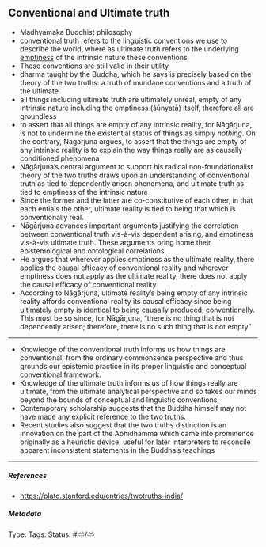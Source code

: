## Conventional and Ultimate truth

* Madhyamaka Buddhist philosophy
* conventional truth refers to the linguistic conventions we use to describe the world, where as ultimate truth refers to the underlying [emptiness](Emptiness.md) of the intrinsic nature these conventions
* These conventions are still valid in their utility
* dharma taught by the Buddha, which he says is precisely based on the theory of the two truths: a truth of mundane conventions and a truth of the ultimate
* all things including ultimate truth are ultimately unreal, empty of any intrinsic nature including the emptiness (śūnyatā) itself, therefore all are groundless
* to assert that all things are empty of any intrinsic reality, for Nāgārjuna, is not to undermine the existential status of things as simply *nothing*. On the contrary, Nāgārjuna argues, to assert that the things are empty of any intrinsic reality is to explain the way things really are as causally conditioned phenomena
* Nāgārjuna’s central argument to support his radical non-foundationalist theory of the two truths draws upon an understanding of conventional truth as tied to dependently arisen phenomena, and ultimate truth as tied to emptiness of the intrinsic nature
* Since the former and the latter are co-constitutive of each other, in that each entials the other, ultimate reality is tied to being that which is conventionally real.
* Nāgārjuna advances important arguments justifying the correlation between conventional truth vis-à-vis dependent arising, and emptiness vis-à-vis ultimate truth. These arguments bring home their epistemological and ontological correlations
* He argues that wherever applies emptiness as the ultimate reality, there applies the causal efficacy of conventional reality and wherever emptiness does not apply as the ultimate reality, there does not apply the causal efficacy of conventional reality
* According to Nāgārjuna, ultimate reality’s being empty of any intrinsic reality affords conventional reality its causal efficacy since being ultimately empty is identical to being causally produced, conventionally. This must be so since, for Nāgārjuna, “there is no thing that is not dependently arisen; therefore, there is no such thing that is not empty”

---

* Knowledge of the conventional truth informs us how things are conventional, from the ordinary commonsense perspective and thus grounds our epistemic practice in its proper linguistic and conceptual conventional framework.
* Knowledge of the ultimate truth informs us of how things really are ultimate, from the ultimate analytical perspective and so takes our minds beyond the bounds of conceptual and linguistic conventions.
* Contemporary scholarship suggests that the Buddha himself may not have made any explicit reference to the two truths.
* Recent studies also suggest that the two truths distinction is an innovation on the part of the Abhidhamma which came into prominence originally as a heuristic device, useful for later interpreters to reconcile apparent inconsistent statements in the Buddha’s teachings

---

##### References

* https://plato.stanford.edu/entries/twotruths-india/

##### Metadata

Type: 
Tags:
Status: #⛅️/⛅️
